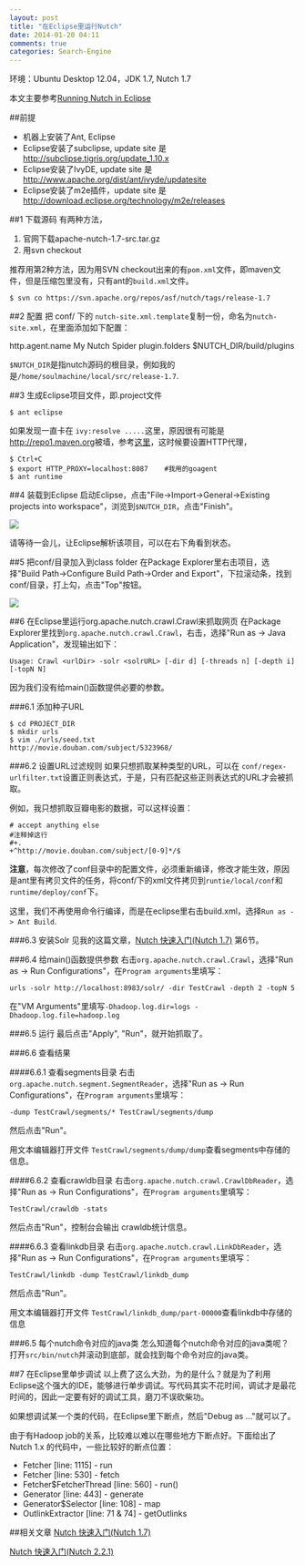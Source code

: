 ```yaml
---
layout: post
title: "在Eclipse里运行Nutch"
date: 2014-01-20 04:11
comments: true
categories: Search-Engine
---
```


环境：Ubuntu Desktop 12.04，JDK 1.7, Nutch 1.7

本文主要参考[Running Nutch in Eclipse](http://wiki.apache.org/nutch/RunNutchInEclipse)

##前提

* 机器上安装了Ant, Eclipse
* Eclipse安装了subclipse, update site 是 <http://subclipse.tigris.org/update_1.10.x>
* Eclipse安装了IvyDE, update site 是 <http://www.apache.org/dist/ant/ivyde/updatesite>
* Eclipse安装了m2e插件，update site 是 <http://download.eclipse.org/technology/m2e/releases>

##1 下载源码
有两种方法，

1. 官网下载apache-nutch-1.7-src.tar.gz
1. 用svn checkout

推荐用第2种方法，因为用SVN checkout出来的有`pom.xml`文件，即maven文件，但是压缩包里没有，只有ant的`build.xml`文件。

    $ svn co https://svn.apache.org/repos/asf/nutch/tags/release-1.7

##2 配置
把 conf/ 下的 `nutch-site.xml.template`复制一份，命名为`nutch-site.xml`，在里面添加如下配置：

<property>
  <name>http.agent.name</name>
  <value>My Nutch Spider</value>
</property>
 <property>
   <name>plugin.folders</name>
   <value>$NUTCH_DIR/build/plugins</value>
 </property>

`$NUTCH_DIR`是指nutch源码的根目录，例如我的是`/home/soulmachine/local/src/release-1.7`.

##3 生成Eclipse项目文件，即.project文件

    $ ant eclipse

<!--more-->

如果发现一直卡在 `ivy:resolve .....`这里，原因很有可能是 <http://repo1.maven.org>被墙，参考[这里](http://blog.csdn.net/majian_1987/article/details/17004531)，这时候要设置HTTP代理，

    $ Ctrl+C
    $ export HTTP_PROXY=localhost:8087    #我用的goagent
    $ ant runtime

##4 装载到Eclipse
启动Eclipse，点击"File->Import->General->Existing projects into workspace"，浏览到`$NUTCH_DIR`，点击"Finish"。

![](http://wiki.apache.org/nutch/RunNutchInEclipse?action=AttachFile&do=get&target=importproject.png)

请等待一会儿，让Eclipse解析该项目，可以在右下角看到状态。

##5 把conf/目录加入到class folder
在Package Explorer里右击项目，选择"Build Path->Configure Build Path->Order and Export"，下拉滚动条，找到conf/目录，打上勾，点击"Top"按钮。

![](http://wiki.apache.org/nutch/RunNutchInEclipse?action=AttachFile&do=get&target=order_and_export.png)

##6 在Eclipse里运行org.apache.nutch.crawl.Crawl来抓取网页
在Package Explorer里找到`org.apache.nutch.crawl.Crawl`，右击，选择"Run as -> Java Application"，发现输出如下：

    Usage: Crawl <urlDir> -solr <solrURL> [-dir d] [-threads n] [-depth i] [-topN N]

因为我们没有给main()函数提供必要的参数。

###6.1 添加种子URL

    $ cd PROJECT_DIR
    $ mkdir urls
    $ vim ./urls/seed.txt
    http://movie.douban.com/subject/5323968/

###6.2 设置URL过滤规则
如果只想抓取某种类型的URL，可以在 `conf/regex-urlfilter.txt`设置正则表达式，于是，只有匹配这些正则表达式的URL才会被抓取。

例如，我只想抓取豆瓣电影的数据，可以这样设置：
    
    # accept anything else
    #注释掉这行
    #+.
    +^http://movie.douban.com/subject/[0-9]*/$

**注意**，每次修改了conf目录中的配置文件，必须重新编译，修改才能生效，原因是ant里有拷贝文件的任务，将conf/下的xml文件拷贝到`runtie/local/conf`和`runtime/deploy/conf`下。

这里，我们不再使用命令行编译，而是在eclipse里右击build.xml，选择`Run as -> Ant Build`.

###6.3 安装Solr
见我的这篇文章，[Nutch 快速入门(Nutch 1.7)](http://www.yanjiuyanjiu.com/blog/20140121/) 第6节。

###6.4 给main()函数提供参数
右击`org.apache.nutch.crawl.Crawl`，选择"Run as -> Run Configurations"，在`Program arguments`里填写：

    urls -solr http://localhost:8983/solr/ -dir TestCrawl -depth 2 -topN 5

在"VM Arguments"里填写`-Dhadoop.log.dir=logs -Dhadoop.log.file=hadoop.log`

###6.5 运行
最后点击"Apply", "Run"，就开始抓取了。

###6.6 查看结果

####6.6.1 查看segments目录
右击`org.apache.nutch.segment.SegmentReader`，选择"Run as -> Run Configurations"，在`Program arguments`里填写：

    -dump TestCrawl/segments/* TestCrawl/segments/dump

然后点击"Run"。

用文本编辑器打开文件 `TestCrawl/segments/dump/dump`查看segments中存储的信息。

####6.6.2 查看crawldb目录
右击`org.apache.nutch.crawl.CrawlDbReader`，选择"Run as -> Run Configurations"，在`Program arguments`里填写：

    TestCrawl/crawldb -stats

然后点击"Run"，控制台会输出 crawldb统计信息。

####6.6.3 查看linkdb目录
右击`org.apache.nutch.crawl.LinkDbReader`，选择"Run as -> Run Configurations"，在`Program arguments`里填写：

    TestCrawl/linkdb -dump TestCrawl/linkdb_dump

然后点击"Run"。

用文本编辑器打开文件 `TestCrawl/linkdb_dump/part-00000`查看linkdb中存储的信息


###6.5 每个nutch命令对应的java类
怎么知道每个nutch命令对应的java类呢？打开`src/bin/nutch`并滚动到底部，就会找到每个命令对应的java类。

##7 在Eclipse里单步调试
以上费了这么大劲，为的是什么？就是为了利用Eclipse这个强大的IDE，能够进行单步调试。写代码其实不花时间，调试才是最花时间的，因此一定要有好的调试工具，磨刀不误砍柴功。

如果想调试某一个类的代码，在Eclipse里下断点，然后"Debug as ..."就可以了。

由于有Hadoop job的关系，比较难以难以在哪些地方下断点好。下面给出了Nutch 1.x 的代码中，一些比较好的断点位置：

* Fetcher [line: 1115] - run
* Fetcher [line: 530] - fetch
* Fetcher$FetcherThread [line: 560] - run()
* Generator [line: 443] - generate
* Generator$Selector [line: 108] - map
* OutlinkExtractor [line: 71 & 74] - getOutlinks


##相关文章
[Nutch 快速入门(Nutch 1.7)](http://www.yanjiuyanjiu.com/blog/20140121/)

[Nutch 快速入门(Nutch 2.2.1)](http://www.yanjiuyanjiu.com/blog/20140201/)


